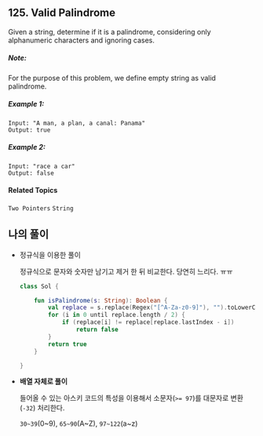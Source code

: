 ## 125. Valid Palindrome

Given a string, determine if it is a palindrome, considering only alphanumeric characters and ignoring cases.

##### Note:

For the purpose of this problem, we define empty string as valid palindrome.

##### Example 1:

```
Input: "A man, a plan, a canal: Panama"
Output: true
```

##### Example 2:

```
Input: "race a car"
Output: false
```

#### Related Topics

`Two Pointers` `String`


## 나의 풀이

*  정규식을 이용한 풀이

    정규식으로 문자와 숫자만 남기고 제거 한 뒤 비교한다. 당연히 느리다. ㅠㅠ

    ```kotlin
    class Sol {
    
        fun isPalindrome(s: String): Boolean {
            val replace = s.replace(Regex("[^A-Za-z0-9]"), "").toLowerCase()
            for (i in 0 until replace.length / 2) {
                if (replace[i] != replace[replace.lastIndex - i])
                    return false
            }
            return true
        }
    
    }
    ```

* **배열 자체로 풀이**

    들어올 수 있는 아스키 코드의 특성을 이용해서 소문자(`>= 97`)를 대문자로 변환(`-32`) 처리한다.
    
    `30~39`(0~9), `65~90`(A~Z), `97~122`(a~z)
